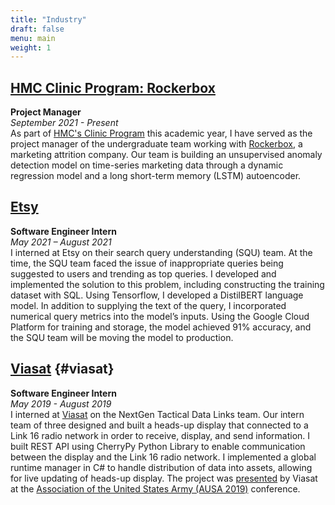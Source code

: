```yaml
---
title: "Industry"
draft: false
menu: main
weight: 1
---
```


## [HMC Clinic Program: Rockerbox](https://www.clinic.cs.hmc.edu/)
**Project Manager**  
*September 2021 - Present*  
As part of [HMC's Clinic Program](https://www.clinic.cs.hmc.edu/) this academic year, I have served as the project manager of the undergraduate team working with [Rockerbox](https://www.rockerbox.com/), a marketing attrition company. Our team is building an unsupervised anomaly detection model on time-series marketing data through a dynamic regression model and a long short-term memory (LSTM) autoencoder.


## [Etsy](https://www.etsy.com/)
**Software Engineer Intern**  
*May 2021 – August 2021*  
I interned at Etsy on their search query understanding (SQU) team. At the time, the SQU team faced the issue of inappropriate queries being suggested to users and trending as top queries. I developed and implemented the solution to this problem, including constructing the training dataset with SQL. Using Tensorflow, I developed a DistilBERT language model. In addition to supplying the text of the query, I incorporated numerical query metrics into the model’s inputs. Using the Google Cloud Platform for training and storage, the model achieved 91% accuracy, and the SQU team will be moving the model to production.


## [Viasat](https://www.viasat.com/) {#viasat}
**Software Engineer Intern**  
*May 2019 - August 2019*  
I interned at [Viasat](https://www.viasat.com/) on the NextGen Tactical Data Links team. Our intern team of three designed and built a heads-up display that connected to a Link 16 radio network in order to receive, display, and send information. I built REST API using CherryPy Python Library to enable communication between the display and the Link 16 radio network. I implemented a global runtime manager in C# to handle distribution of data into assets, allowing for live updating of heads-up display. The project was [presented](https://www.linkedin.com/posts/viasat-government_ausa2019-nationalasset-activity-6591002603256115200-3vmt) by Viasat at the [Association of the United States Army (AUSA 2019)](https://www.ausa.org/meet) conference. 


<!-- I enabled communication between the display and the Link 16 radio network. To achieve two-way communication, I exposed URL routes on a web server that was connected to the Link 16 network, allowing the encrypted Link 16 messages to be acquired through an HTTP GET request. I built a REST API using the [CherryPy](https://cherrypy.org/) Python library; the REST API issued the web requests to the web server. 


Additionally, I developed the global runtime manager in C# to handle the distribution of the Link 16 messages that were acquired by the REST API. The information was parsed and then distributed into the display’s “assets,” which included a map, compass and radar. Using the Link 16 radio data, I created an interactive and dynamic map, allowing soldiers to view friendly and hostile units in their area. -->

<!-- ## [General Assembly: Data Science Course](https://generalassemb.ly/education/data-science/new-york-city)
**Student**  
*June 2017 - August 2017*  
In the summer of 2017, I took [General Assembly's](https://generalassemb.ly/) [data science course](https://generalassemb.ly/education/data-science/new-york-city), taught in New York City. During the course, we learned how to build machine learning algorithms – including decision trees, random forest regression and classification models, K-nearest neighbors, and logistic regression. We used Python's [Pandas](https://pandas.pydata.org/) and [NumPy](https://numpy.org/) libraries for collecting and cleaning the data, and we used the [Scikit-Learn](https://scikit-learn.org/stable/) library for implementing the models.

As part of the final project for the course, I built a random forest regression model in Python to predict the final sale prices of Iowa houses with over 90% accuracy. I then presented the model’s results to General Assembly faculty and students. The project is available on [Github](https://github.com/nico-espinosadice/house-price-prediction) and [Housing_Prices_Analysis.pdf](/img/Housing_Prices_Analysis.pdf). -->

<!-- ## [Coursework](/img/EspinosaDice_Transcript.pdf) {#coursework}
A list of the mathematics and computer science courses I have taken is available [here](/img/EspinosaDice_Transcript.pdf). -->

<!-- In terms of coursework, I have enjoyed both applied mathematics and computer science courses – including [mathematics of big data](https://math189bigdata.github.io/index.html), data structures and program development, and algorithms – and theoretical courses such as abstract algebra and real analysis. A full list of the coursework that I have taken is available [here](/img/EspinosaDice_Coursework.pdf).
 -->

